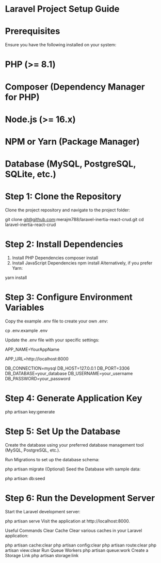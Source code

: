 # Laravel Project Setup Guide
# Prerequisites
Ensure you have the following installed on your system:

# PHP (>= 8.1)

# Composer (Dependency Manager for PHP)

# Node.js (>= 16.x)

# NPM or Yarn (Package Manager)

# Database (MySQL, PostgreSQL, SQLite, etc.)

# Step 1: Clone the Repository

Clone the project repository and navigate to the project folder:

git clone git@github.com:merajm788/laravel-inertia-react-crud.git
cd laravel-inertia-react-crud

# Step 2: Install Dependencies
1. Install PHP Dependencies
composer install
2. Install JavaScript Dependencies
npm install
Alternatively, if you prefer Yarn:

yarn install

# Step 3: Configure Environment Variables
Copy the example .env file to create your own .env:

cp .env.example .env

Update the .env file with your specific settings:

APP_NAME=YourAppName

APP_URL=http://localhost:8000

DB_CONNECTION=mysql
DB_HOST=127.0.0.1
DB_PORT=3306
DB_DATABASE=your_database
DB_USERNAME=your_username
DB_PASSWORD=your_password

# Step 4: Generate Application Key
php artisan key:generate

# Step 5: Set Up the Database
Create the database using your preferred database management tool (MySQL, PostgreSQL, etc.).

Run Migrations to set up the database schema:

php artisan migrate
(Optional) Seed the Database with sample data:

php artisan db:seed

# Step 6: Run the Development Server
Start the Laravel development server:

php artisan serve
Visit the application at http://localhost:8000.

Useful Commands
Clear Cache
Clear various caches in your Laravel application:

php artisan cache:clear
php artisan config:clear
php artisan route:clear
php artisan view:clear
Run Queue Workers
php artisan queue:work
Create a Storage Link
php artisan storage:link
